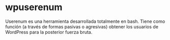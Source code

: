 # wpuserenum
Userenum es una herramienta desarrollada totalmente en bash. Tiene como función (a través de formas pasivas o agresivas) obtener los usuarios de WordPress para la posterior fuerza bruta.
